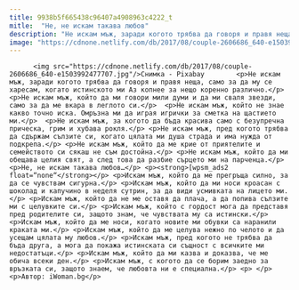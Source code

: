 ```yaml
---
title: 9938b5f665438c96407a4908963c4222_t
mitle:  "Не, не искам такава любов"
description: "Не искам мъж, заради когото трябва да говоря и правя неща, само за да му се харесам, когато истинското ми Аз копнее за нещо коренно различно. Не искам мъж, който да ми говори мили думи и да ми сваля звезди, само за да ме вкара в леглото си. Не искам мъж, който не знае какво …"
image: "https://cdnone.netlify.com/db/2017/08/couple-2606686_640-e1503992477707.jpg"
---
```


          <img src="https://cdnone.netlify.com/db/2017/08/couple-2606686_640-e1503992477707.jpg"/>Снимка - Pixabay        <p>Не искам мъж, заради когото трябва да говоря и правя неща, само за да му се харесам, когато истинското ми Аз копнее за нещо коренно различно.</p>  <p>Не искам мъж, който да ми говори мили думи и да ми сваля звезди, само за да ме вкара в леглото си.</p>  <p>Не искам мъж, който не знае какво точно иска. Омръзна ми да играя игрички за сметка на щастието ми.</p>  <p>Не искам мъж, за когото да бъда красива само с безупречна прическа, грим и хубава рокля.</p> <p>Не искам мъж, пред когото трябва да сдържам сълзите си, когато цялата ми душа страда и има нужда от подкрепа.</p> <p>Не искам мъж, който да ме крие от приятелите и семейството си сякаш не съм достойна.</p> <p>Не искам мъж, който да ми обещава целия свят, а след това да разбие сърцето ми на парченца.</p> <p>Не, не искам такава любов…</p> <p><strong>[wpsm_ads2 float=“none“</strong></p> <p>Искам мъж, който да ме прегръща силно, за да се чувствам сигурна.</p> <p>Искам мъж, който да ми носи кроасан с шоколад и капучино в неделя сутрин, за да види усмивката на лицето ми.</p> <p>Искам мъж, който да не ме оставя да плача, а да попива сълзите ми с целувките си.</p> <p>Искам мъж, който с гордост мога да представя пред родителите си, защото знам, че чувствата му са истински.</p> <p>Искам мъж, който да ме носи, когато новите ми обувки са наранили краката ми.</p> <p>Искам мъж, който да ме целува нежно по челото и да усещам цялата му любов.</p> <p>Искам мъж, пред когото не трябва да бъда друга, а мога да покажа истинската си същност с всичките ми недостатъци.</p> <p>Искам мъж, който да ми казва и доказва, че ме обича всеки ден.</p> <p>Искам мъж, с когото да се борим заедно за връзката си, защото знаем, че любовта ни е специална.</p> <p> </p> <p>Автор: iWoman.bg</p>        